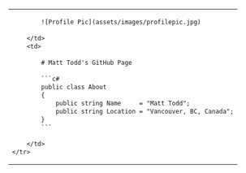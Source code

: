 <table>
	<tr>
		<td> 
		
			![Profile Pic](assets/images/profilepic.jpg) 
			
		</td>
		<td> 
		
			# Matt Todd's GitHub Page
		
			```c#
			public class About
			{
				public string Name     = "Matt Todd";
				public string Location = "Vancouver, BC, Canada";
			}
			```
		
		</td>
	</tr>
</table>




